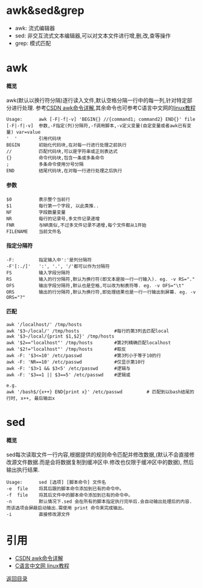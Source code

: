 # awk&sed&grep

* awk: 流式编辑器
* sed: 非交互流式文本编辑器,可以对文本文件进行增,删,改,查等操作
* grep: 模式匹配

# awk
#### 概览

awk(默认以换行符分隔)逐行读入文件,默认空格分隔一行中的每一列,针对特定部分进行处理. 参考[CSDN awk命令详解](https://blog.csdn.net/anqixiang/article/details/117903529),其余命令也可参考C语言中文网的[linux教程](http://c.biancheng.net/linux_tutorial/text_processing/)
```
Usage:      awk [-F|-f|-v] 'BEGIN{} //{command1; command2} END{}' file
[-F|-f|-v]  参数,-F指定(列)分隔符,-f调用脚本,-v定义变量(自定变量或者awk已有变量) var=value
'  '        引用代码块
BEGIN       初始化代码块,在对每一行进行处理之前执行
//          匹配代码块,可以是字符串或正则表达式
{}          命令代码块,包含一条或多条命令
;           多条命令使用分号分隔
END         结尾代码块,在对每一行进行处理之后执行
```

#### 参数
```
$0          表示整个当前行
$1          每行第一个字段, 以此类推..
NF          字段数量变量
NR          每行的记录号,多文件记录递增
FNR         与NR类似,不过多文件记录不递增,每个文件都从1开始
FILENAME    当前文件名
```

#### 指定分隔符
```
-F:         指定输入中':'是列分隔符
-F'[:./]'   ':', '.', '/'都可以作为分隔符
FS          输入字段分隔符
RS          输入的行分隔符,默认为换行符(即文本是按一行一行输入). eg. -v RS="." 
OFS         输出字段分隔符,默认也是空格,可以改为制表符等. eg. -v OFS="\t"
ORS         输出的行分隔符,默认为换行符,即处理结果也是一行一行输出到屏幕. eg. -v ORS="?"
```

#### 匹配
```
awk '/localhost/' /tmp/hosts
awk '$3~/local/' /tmp/hosts             #每行的第3列去匹配local
awk '$3~/local/{print $1,$2}' /tmp/hosts
awk '$2=="localhost"' /tmp/hosts        #第2列精确匹配localhost
awk '$2!="localhost"' /tmp/hosts        #取反
awk -F: '$3<=10' /etc/passwd            #第3列小于等于10的行
awk -F: 'NR==10' /etc/passwd            #仅显示第10行
awk -F: '$3>1 && $3<5' /etc/passwd      #逻辑与
awk -F: '$3==1 || $3==5' /etc/passwd    #逻辑或

e.g.
awk '/bash$/{x++} END{print x}' /etc/passwd         # 匹配到以bash结尾的行时, x++, 最后输出x
```

# sed
#### 概览

sed每次读取文件一行内容,根据提供的规则命令匹配并修改数据,(默认不会直接修改源文件数据.而是会将数据复制到缓冲区中.修改也仅限于缓冲区中的数据), 然后输出执行结果.

```
Usage:      sed [选项] [脚本命令] 文件名
-e  file    将其后跟的脚本命令添加到已有的命令中。
-f  file    将其后文件中的脚本命令添加到已有的命令中。
-n          默认情况下.sed 会在所有的脚本指定执行完毕后.会自动输出处理后的内容.而该选项会屏蔽启动输出.需使用 print 命令来完成输出。
-i          直接修改源文件
```


# 引用
* [CSDN awk命令详解](https://blog.csdn.net/anqixiang/article/details/117903529)
* [C语言中文网 linux教程](http://c.biancheng.net/linux_tutorial/text_processing/)

[返回目录](https://payne81.github.io/Payne_is_studying/)